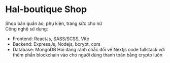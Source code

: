 # Hal-boutique Shop
Shop bán quần áo, phụ kiện, trang sức cho nữ <br/>
Công nghệ sử dụng: 
- Frontend: ReactJs, SASS/SCSS, Vite
- Backend: ExpressJs, Nodejs, bcrypt, cors
- Database: MongoDB
Hoi đang rảnh chắc đổi về Nextjs code fullstack với thêm phần blockchain vào cho người dùng thanh toán bằng crypto luôn
